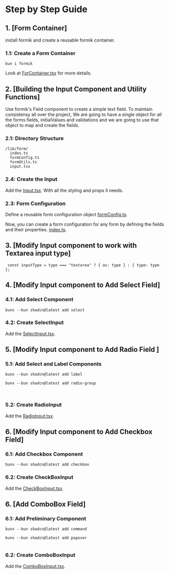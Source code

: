 # **Step by Step Guide**

## **1. [Form Container]**

install formik and create a reusable formik container.

### **1.1: Create a Form Container**

```
bun i formik
```

Look at [ForContainer.tsx](./src/components/containers/FormContainer.tsx) for more details.

## **2. [Building the Input Component and Utility Functions]**

Use formik's Field component to create a simple text field.
To maintain consistensy all over the project, We are going to have a single object for all the forms fields, initialValues and validations and we are going to use that object to map and create the fields.

### **2.1: Directory Structure**

```
/lib/form/
  index.ts
  formConfig.ts
  formUtils.ts
  input.tsx
```

### **2.4: Create the Input**

Add the [Input.tsx](./src/components/ui/inputs/Input.tsx). With all the styling and props it needs.

### **2.3: Form Configuration**

Define a reusable form configuration object [formConfig.ts](./src/lib/forms/formConfig.ts).

Now, you can create a form configuration for any form by defining the fields and their properties.
[index.ts](./src/lib/forms/index.ts).

## **3. [Modify Input component to work with Textarea input type]**

```
 const inputType = type === "textarea" ? { as: type } : { type: type };

```

## **4. [Modify Input component to Add Select Field]**

### **4.1: Add Select Component**

```
bunx --bun shadcn@latest add select

```

### **4.2: Create SelectInput**

Add the [SelectInput.tsx](./src/components/ui/inputs/SelectInput.tsx).

## **5. [Modify Input component to Add Radio Field ]**

### **5.1: Add Select and Label Components**

```
bunx --bun shadcn@latest add label

bunx --bun shadcn@latest add radio-group



```

### **5.2: Create RadioInput**

Add the [RadioInput.tsx](./src/components/ui/inputs/RadioInput.tsx).

## **6. [Modify Input component to Add Checkbox Field]**

### **6.1: Add Checkbox Component**

```
bunx --bun shadcn@latest add checkbox

```

### **6.2: Create CheckBoxInput**

Add the [CheckBoxInput.tsx](./src/components/ui/inputs/CheckBoxInput.tsx).


## **6. [Add ComboBox Field]**

### **6.1: Add Preliminary Component**

```
bunx --bun shadcn@latest add command

bunx --bun shadcn@latest add popover


```

### **6.2: Create ComboBoxInput**

Add the [ComboBoxInput.tsx](./src/components/ui/inputs/ComboboxInput.tsx).
